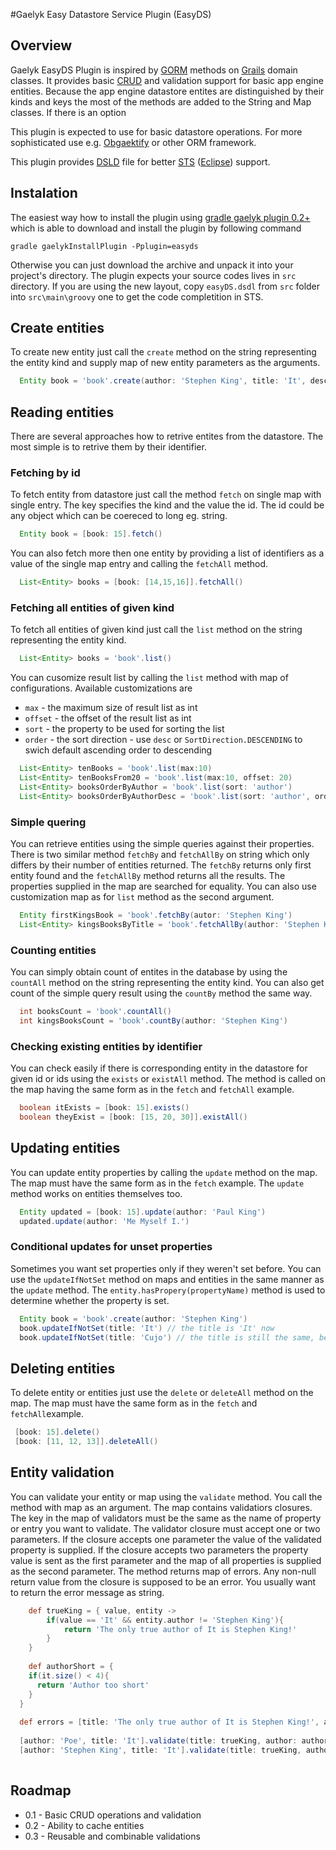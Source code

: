 #Gaelyk Easy Datastore Service Plugin (EasyDS)

## Overview
 Gaelyk EasyDS Plugin is inspired by [GORM](http://grails.org/doc/latest/guide/5.%20Object%20Relational%20Mapping%20\(GORM\).html)
 methods on [Grails](http://grails.org) domain classes. It provides basic [CRUD](http://en.wikipedia.org/wiki/Create,_read,_update_and_delete)
 and validation support for basic app engine entities. Because the app engine datastore
 entites are distinguished by their kinds and keys the most of the methods are added to the String and Map classes.
 If there is an option 
 
 This plugin is expected to use for basic datastore operations. For more sophisticated use e.g.
 [Obgaektify](http://obgaektify.appspot.com/) or other ORM framework.
 
 This plugin provides [DSLD](http://en.appsatori.eu/2011/05/writing-groovy-dsl-descriptors-dsld-for.html) 
 file for better [STS](http://www.springsource.com/developer/sts) ([Eclipse](http://www.eclipse.org )) support.
 
## Instalation
The easiest way how to install the plugin using [gradle gaelyk plugin 0.2+](https://github.com/bmuschko/gradle-gaelyk-plugin)
which is able to download and install the plugin by following command

    gradle gaelykInstallPlugin -Pplugin=easyds

Otherwise you can just download the archive and unpack it into your project's directory. The plugin expects 
your source codes lives in `src` directory. If you are using the new layout, copy `easyDS.dsdl` from `src` folder
into `src\main\groovy` one to get the code completition in STS.
 
## Create entities
 To create new entity just call the `create` method on the string representing the entity kind and supply
 map of new entity parameters as the arguments.
 
```groovy
  Entity book = 'book'.create(author: 'Stephen King', title: 'It', description: 'Oh, my! This is scary!')
```
## Reading entities
 There are several approaches how to retrive entites from the datastore. The most simple is to retrive
 them by their identifier.
### Fetching by id
 To fetch entity from datastore just call the method `fetch` on single map with single entry.
 The key specifies the kind and the value the id. The id could be any object which can be coereced to long eg. string.
 
```groovy
  Entity book = [book: 15].fetch()
```
 You can also fetch more then one entity by providing a list of identifiers as a value of the single map entry
 and calling the `fetchAll` method.

```groovy
  List<Entity> books = [book: [14,15,16]].fetchAll()
```

### Fetching all entities of given kind
 To fetch all entities of given kind just call the `list` method on the string representing the entity kind.
 
```groovy
  List<Entity> books = 'book'.list()
```

You can cusomize result list by calling the `list` method with map of configurations. Available customizations
are

 * `max` - the maximum size of result list as int
 * `offset` - the offset of the result list as int
 * `sort` - the property to be used for sorting the list
 * `order` - the sort direction - use `desc` or `SortDirection.DESCENDING` to swich default ascending order to descending

```groovy
  List<Entity> tenBooks = 'book'.list(max:10)
  List<Entity> tenBooksFrom20 = 'book'.list(max:10, offset: 20)
  List<Entity> booksOrderByAuthor = 'book'.list(sort: 'author')
  List<Entity> booksOrderByAuthorDesc = 'book'.list(sort: 'author', order: 'desc')
```

### Simple quering
You can retrieve entities using the simple queries against their properties. There is two similar method
`fetchBy` and `fetchAllBy` on string which only differs by their number of entities returned. The `fetchBy` returns
only first entity found and the `fetchAllBy` method returns all the results. The properties supplied in the
map are searched for equality. You can also use customization map as for `list` method as the second argument.

```groovy
  Entity firstKingsBook = 'book'.fetchBy(autor: 'Stephen King')
  List<Entity> kingsBooksByTitle = 'book'.fetchAllBy(author: 'Stephen King', [sort: 'title']) 
```

### Counting entities
You can simply obtain count of entites in the database by using the `countAll` method on the
string representing the entity kind. You can also get count of the simple query result using
the `countBy` method the same way.

```groovy
  int booksCount = 'book'.countAll()
  int kingsBooksCount = 'book'.countBy(author: 'Stephen King')
```

### Checking existing entities by identifier
You can check easily if there is corresponding entity in the datastore for given id or ids using the
`exists` or `existAll` method. The method is called on the map having the same form as in the `fetch` and `fetchAll`
example.

```groovy
  boolean itExists = [book: 15].exists()
  boolean theyExist = [book: [15, 20, 30]].existAll()
```
## Updating entities
You can update entity properties by calling the `update` method on the map. The map must have the same
form as in the `fetch` example. The `update` method works on entities themselves too.

```groovy
  Entity updated = [book: 15].update(author: 'Paul King')
  updated.update(author: 'Me Myself I.')
```

### Conditional updates for unset properties
Sometimes you want set properties only if they weren't set before. You can use the `updateIfNotSet` method
on maps and entities in the same manner as the `update` method. The `entity.hasPropery(propertyName)` method
is used to determine whether the property is set.

```groovy
  Entity book = 'book'.create(author: 'Stephen King')
  book.updateIfNotSet(title: 'It') // the title is 'It' now
  book.updateIfNotSet(title: 'Cujo') // the title is still the same, because it was already set
```

## Deleting entities
To delete entity or entities just use the `delete` or `deleteAll` method on the map. The map must have the same
form as in the `fetch` and `fetchAll`example. 

```groovy
 [book: 15].delete()
 [book: [11, 12, 13]].deleteAll()
```

## Entity validation
You can validate your entity or map using the `validate` method. You call the method with map as an argument.
The map contains validatiors closures. The key in the map of validators must be the same as the name of property
or entry you want to validate. The validator closure must accept one or two parameters. If the closure
accepts one parameter the value of the validated property is supplied. If the closure accepts two parameters
the property value is sent as the first parameter and the map of all properties is supplied as the second parameter.
The method returns map of errors. Any non-null return value from the closure is supposed to be an error. 
You usually want to return the error message as string.

```groovy
 	def trueKing = { value, entity ->
		if(value == 'It' && entity.author != 'Stephen King'){
			return 'The only true author of It is Stephen King!'
		}
	}
		
	def authorShort = {
    if(it.size() < 4){
      return 'Author too short'
    }
  }
  
  def errors = [title: 'The only true author of It is Stephen King!', author: 'Author too short']
  
  [author: 'Poe', title: 'It'].validate(title: trueKing, author: authorShort) == errors
  [author: 'Stephen King', title: 'It'].validate(title: trueKing, author: authorShort) == [:]
  
```


## Roadmap
 
 * 0.1 - Basic CRUD operations and validation
 * 0.2 - Ability to cache entities
 * 0.3 - Reusable and combinable validations
